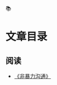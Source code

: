 <p class="text-9xl leading-none">📚</p>

# 文章目录

## 阅读

- [《非暴力沟通》](/articles/reading/nonviolent-communication.md)
